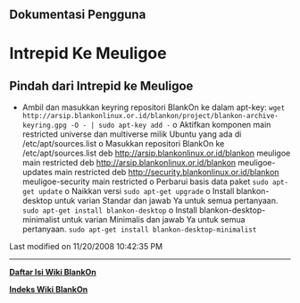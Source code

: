 ## Dokumentasi Pengguna
# Intrepid Ke Meuligoe
## Pindah dari Intrepid ke Meuligoe
  * Ambil dan masukkan keyring repositori BlankOn ke dalam apt-key:
      `wget http://arsip.blankonlinux.or.id/blankon/project/blankon-archive-keyring.gpg -O - | sudo apt-key add -`
     o Aktifkan komponen main restricted universe dan multiverse milik
       Ubuntu yang ada di /etc/apt/sources.list
     o Masukkan repositori BlankOn ke /etc/apt/sources.list
       deb http://arsip.blankonlinux.or.id/blankon meuligoe main
       restricted
       deb http://arsip.blankonlinux.or.id/blankon meuligoe-updates main
       restricted
       deb http://security.blankonlinux.or.id/blankon meuligoe-security
       main restricted
     o Perbarui basis data paket
       `sudo apt-get update`
     o Naikkan versi
       `sudo apt-get upgrade`
     o Install blankon-desktop untuk varian Standar dan jawab Ya untuk
       semua pertanyaan.
       `sudo apt-get install blankon-desktop`
     o Install blankon-desktop-minimalist untuk varian Minimalis dan jawab
       Ya untuk semua pertanyaan.
      `sudo apt-get install blankon-desktop-minimalist`

Last modified on 11/20/2008 10:42:35 PM
 
---
[**Daftar Isi Wiki BlankOn**](/DaftarIsi/README.md)
 
[**Indeks Wiki BlankOn**](/Indeks.md)
